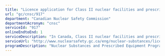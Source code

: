```yaml
---
title: "Licence application for Class II nuclear facilities and prescribed equipment"
url: "gc/cnsc/917"
department: "Canadian Nuclear Safety Commission"
departmentAcronym: "cnsc"
serviceId: "917"
onlineEndtoEnd: 1
serviceDescription: "In Canada, Class II nuclear facilities and prescribed equipment are regulated in accordance with the Class II Nuclear Facilities and Prescribed Equipment Regulations under the Nuclear Safety and Control Act (NSCA). All Class II prescribed equipment must be certified by the CNSC before any of these devices can be used in Canada."
serviceUrl: "http://www.nuclearsafety.gc.ca/eng/nuclear-substances/licensing-class-II-nuclear-facilities-and-prescribed-equipment/index.cfm"
programDescription: "Nuclear Substances and Prescribed Equipment Program"
---
```

